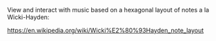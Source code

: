 View and interact with music based on a hexagonal layout of notes a la Wicki-Hayden:

https://en.wikipedia.org/wiki/Wicki%E2%80%93Hayden_note_layout